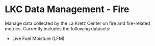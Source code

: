 # LKC Data Management - Fire

Manage data collected by the La Kretz Center on fire and fire-related metrics. Currently includes the following datasets:

- Live Fuel Moisture (LFM)

